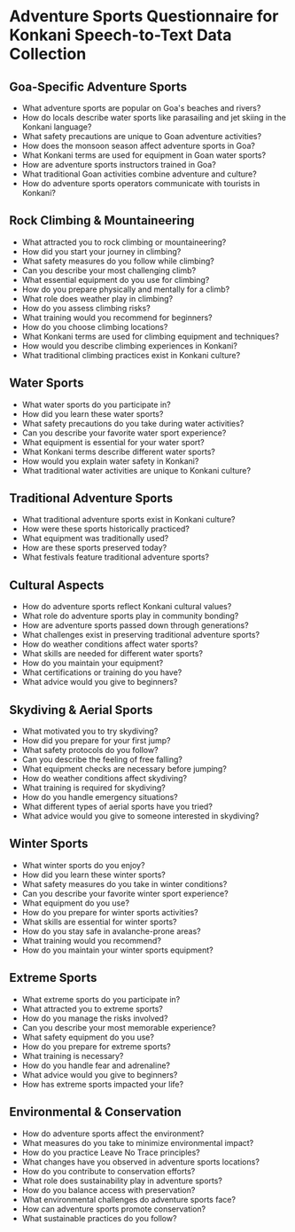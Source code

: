 # Adventure Sports Questionnaire for Konkani Speech-to-Text Data Collection

## Goa-Specific Adventure Sports

- What adventure sports are popular on Goa's beaches and rivers?
- How do locals describe water sports like parasailing and jet skiing in the Konkani language?
- What safety precautions are unique to Goan adventure activities?
- How does the monsoon season affect adventure sports in Goa?
- What Konkani terms are used for equipment in Goan water sports?
- How are adventure sports instructors trained in Goa?
- What traditional Goan activities combine adventure and culture?
- How do adventure sports operators communicate with tourists in Konkani?

## Rock Climbing & Mountaineering

- What attracted you to rock climbing or mountaineering?
- How did you start your journey in climbing?
- What safety measures do you follow while climbing?
- Can you describe your most challenging climb?
- What essential equipment do you use for climbing?
- How do you prepare physically and mentally for a climb?
- What role does weather play in climbing?
- How do you assess climbing risks?
- What training would you recommend for beginners?
- How do you choose climbing locations?
- What Konkani terms are used for climbing equipment and techniques?
- How would you describe climbing experiences in Konkani?
- What traditional climbing practices exist in Konkani culture?

## Water Sports

- What water sports do you participate in?
- How did you learn these water sports?
- What safety precautions do you take during water activities?
- Can you describe your favorite water sport experience?
- What equipment is essential for your water sport?
- What Konkani terms describe different water sports?
- How would you explain water safety in Konkani?
- What traditional water activities are unique to Konkani culture?

## Traditional Adventure Sports

- What traditional adventure sports exist in Konkani culture?
- How were these sports historically practiced?
- What equipment was traditionally used?
- How are these sports preserved today?
- What festivals feature traditional adventure sports?

## Cultural Aspects

- How do adventure sports reflect Konkani cultural values?
- What role do adventure sports play in community bonding?
- How are adventure sports passed down through generations?
- What challenges exist in preserving traditional adventure sports?
- How do weather conditions affect water sports?
- What skills are needed for different water sports?
- How do you maintain your equipment?
- What certifications or training do you have?
- What advice would you give to beginners?

## Skydiving & Aerial Sports

- What motivated you to try skydiving?
- How did you prepare for your first jump?
- What safety protocols do you follow?
- Can you describe the feeling of free falling?
- What equipment checks are necessary before jumping?
- How do weather conditions affect skydiving?
- What training is required for skydiving?
- How do you handle emergency situations?
- What different types of aerial sports have you tried?
- What advice would you give to someone interested in skydiving?

## Winter Sports

- What winter sports do you enjoy?
- How did you learn these winter sports?
- What safety measures do you take in winter conditions?
- Can you describe your favorite winter sport experience?
- What equipment do you use?
- How do you prepare for winter sports activities?
- What skills are essential for winter sports?
- How do you stay safe in avalanche-prone areas?
- What training would you recommend?
- How do you maintain your winter sports equipment?

## Extreme Sports

- What extreme sports do you participate in?
- What attracted you to extreme sports?
- How do you manage the risks involved?
- Can you describe your most memorable experience?
- What safety equipment do you use?
- How do you prepare for extreme sports?
- What training is necessary?
- How do you handle fear and adrenaline?
- What advice would you give to beginners?
- How has extreme sports impacted your life?

## Environmental & Conservation

- How do adventure sports affect the environment?
- What measures do you take to minimize environmental impact?
- How do you practice Leave No Trace principles?
- What changes have you observed in adventure sports locations?
- How do you contribute to conservation efforts?
- What role does sustainability play in adventure sports?
- How do you balance access with preservation?
- What environmental challenges do adventure sports face?
- How can adventure sports promote conservation?
- What sustainable practices do you follow?
